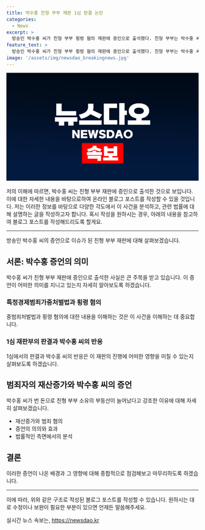 ```yaml
---
title: 박수홍 친형 부부 재판 1심 판결 논란
categories:
  - News
excerpt: >
  방송인 박수홍 씨가 친형 부부 횡령 혐의 재판에 증인으로 출석했다. 친형 부부는 박수홍 씨의 회삿돈과 출연료 등 61억 원을 빼돌렸다는 혐의로 기소됐으나 1심에서는 횡령 금액을 일부만 인정하고 형수에게는 무죄를 선고했다. 박수홍 씨는 이에 불복해 억울함을 호소하며 엄벌을 촉구했다. 1심 판결을 부당하게 여기는 박수홍 씨의 강력한 호소가 주목받고 있다.
feature_text: >
  방송인 박수홍 씨가 친형 부부 횡령 혐의 재판에 증인으로 출석했다. 친형 부부는 박수홍 씨의 회삿돈과 출연료 등 61억 원을 빼돌렸다는 혐의로 기소됐으나 1심에서는 횡령 금액을 일부만 인정하고 형수에게는 무죄를 선고했다. 박수홍 씨는 이에 불복해 억울함을 호소하며 엄벌을 촉구했다. 1심 판결을 부당하게 여기는 박수홍 씨의 강력한 호소가 주목받고 있다.
image: '/assets/img/newsdao_breakingnews.jpg'
---
```


<p><img src="/assets/img/newsdao_breakingnews.jpg" alt="pcversion 속보" /></p>

<p>저의 이해에 따르면, 박수홍 씨는 친형 부부 재판에 증인으로 출석한 것으로 보입니다. 이에 대한 자세한 내용을 바탕으로하여 온라인 블로그 포스트를 작성할 수 있을 것입니다. 저는 이러한 정보를 바탕으로 다양한 각도에서 이 사건을 분석하고, 관련 법률에 대해 설명하는 글을 작성하고자 합니다. 혹시 작성을 원하시는 경우, 아래의 내용을 참고하여 블로그 포스트를 작성해드리도록 할게요.</p>

<hr />

<p data-ke-size="size16">방송인 박수홍 씨의 증언으로 이슈가 된 친형 부부 재판에 대해 살펴보겠습니다.</p>

<h2 data-ke-size="size26">서론: 박수홍 증언의 의미</h2>

<p>박수홍 씨가 친형 부부 재판에 증인으로 출석한 사실은 큰 주목을 받고 있습니다. 이 증언이 어떠한 의미를 지니고 있는지 자세히 알아보도록 하겠습니다.</p>

<h3>특정경제범죄가중처벌법과 횡령 혐의</h3>

<p>중범죄처벌법과 횡령 혐의에 대한 내용을 이해하는 것은 이 사건을 이해하는 데 중요합니다.</p>

<h3>1심 재판부의 판결과 박수홍 씨의 반응</h3>

<p>1심에서의 판결과 박수홍 씨의 반응은 이 재판의 진행에 어떠한 영향을 미칠 수 있는지 살펴보도록 하겠습니다.</p>

<h2 data-ke-size="size26">범죄자의 재산증가와 박수홍 씨의 증언</h2>

<p>박수홍 씨가 번 돈으로 친형 부부 소유의 부동산이 늘어났다고 강조한 이유에 대해 자세히 살펴보겠습니다.</p>

<ul>
    <li>재산증가와 범죄 혐의</li>
    <li>증언의 의의와 효과</li>
    <li>법률적인 측면에서의 분석</li>
</ul>

<h2 data-ke-size="size26">결론</h2>

<p>이러한 증언이 나온 배경과 그 영향에 대해 종합적으로 점검해보고 마무리하도록 하겠습니다.</p>

<hr />

<p>이에 따라, 위와 같은 구조로 작성된 블로그 포스트를 작성할 수 있습니다. 원하시는 대로 수정이나 보완이 필요한 부분이 있으면 언제든 말씀해주세요.</p>
실시간 뉴스 속보는, <a href="https://newsdao.kr" rel="dofollow">https://newsdao.kr</a>


